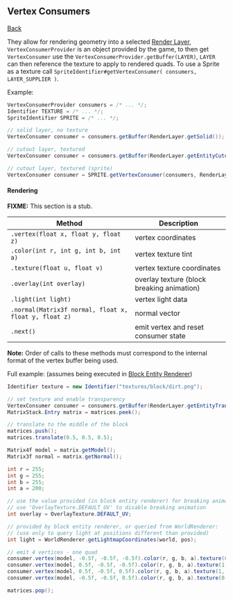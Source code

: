 ## Vertex Consumers
[Back](rendering.md)

They allow for rendering geometry into a selected [Render Layer](../layer.md), `VertexConsumerProvider` is an object provided by the game, to then get `VertexConsumer` use the `VertexConsumerProvider.getBuffer(LAYER)`, `LAYER` can then reference the texture to apply to rendered quads. To use a Sprite as a texture call `SpriteIdentifier#getVertexConsumer( consumers, LAYER_SUPPLIER )`.

Example:
```java
VertexConsumerProvider consumers = /* ... */;
Identifier TEXTURE = /* ... */;
SpriteIdentifier SPRITE = /* ... */;

// solid layer, no texture
VertexConsumer consumer = consumers.getBuffer(RenderLayer.getSolid()); 

// cutout layer, textured
VertexConsumer consumer = consumers.getBuffer(RenderLayer.getEntityCutout(TEXTURE)); 

// cutout layer, textured (sprite)
VertexConsumer consumer = SPRITE.getVertexConsumer(consumers, RenderLayer::getEntityCutout);
```

#### Rendering

**FIXME:** This section is a stub.

| Method | Description |
| ------ | ----------- |
| `.vertex(float x, float y, float z)` | vertex coordinates |
| `.color(int r, int g, int b, int a)` | vertex texture tint |
| `.texture(float u, float v)` | vertex texture coordinates |
| `.overlay(int overlay)` | overlay texture (block breaking animation) |
| `.light(int light)` | vertex light data |
| `.normal(Matrix3f normal, float x, float y, float z)` | normal vector |
| `.next()` | emit vertex and reset consumer state |

**Note:** Order of calls to these methods must correspond to the internal format of the vertex buffer being used.

Full example: (assumes being executed in [Block Entity Renderer](../dynamic/block.md))
```java
Identifier texture = new Identifier("textures/block/dirt.png");

// set texture and enable transparency 
VertexConsumer consumer = consumers.getBuffer(RenderLayer.getEntityTranslucentCull(texture));
MatrixStack.Entry matrix = matrices.peek();

// translate to the middle of the block
matrices.push();
matrices.translate(0.5, 0.5, 0.5);

Matrix4f model = matrix.getModel();
Matrix3f normal = matrix.getNormal();

int r = 255;
int g = 255;
int b = 255;
int a = 200;

// use the value provided (in block entity renderer) for breaking animation, or
// use 'OverlayTexture.DEFAULT_UV' to disable breaking animation
int overlay = OverlayTexture.DEFAULT_UV;

// provided by block entity renderer, or queried from WorldRenderer:
// (use only to query light at positions different than provided)
int light = WorldRenderer.getLightmapCoordinates(world, pos); 

// emit 4 vertices - one quad
consumer.vertex(model, -0.5f, -0.5f, -0.5f).color(r, g, b, a).texture(0, 0).overlay(overlay).light(light).normal(normal, 0.0F, 1.0F, 0.0F).next();
consumer.vertex(model, 0.5f, -0.5f, -0.5f).color(r, g, b, a).texture(1, 0).overlay(overlay).light(light).normal(normal, 0.0F, 1.0F, 0.0F).next();
consumer.vertex(model, 0.5f, -0.5f, 0.5f).color(r, g, b, a).texture(1, 1).overlay(overlay).light(light).normal(normal, 0.0F, 1.0F, 0.0F).next();
consumer.vertex(model, -0.5f, -0.5f, 0.5f).color(r, g, b, a).texture(0, 1).overlay(overlay).light(light).normal(normal, 0.0F, 1.0F, 0.0F).next();

matrices.pop();
```

